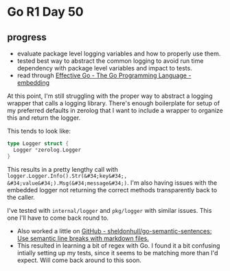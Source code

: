 # Go R1 Day 50


## progress

- evaluate package level logging variables and how to properly use them.
- tested best way to abstract the common logging to avoid run time dependency with package level variables and impact to tests.
- read through [Effective Go - The Go Programming Language - embedding](https://golang.org/doc/effective_go#embedding)

At this point, I&#39;m still struggling with the proper way to abstract a logging wrapper that calls a logging library.
There&#39;s enough boilerplate for setup of my preferred defaults in zerolog that I want to include a wrapper to organize this and return the logger.

This tends to look like:

```go
type Logger struct {
  Logger *zerolog.Logger
}
```

This results in a pretty lengthy call with `logger.Logger.Info().Str(&#34;key&#34;, &#34;value&#34;).Msg(&#34;message&#34;)`.
I&#39;m also having issues with the embedded logger not returning the correct methods transparently back to the caller.

I&#39;ve tested with `internal/logger` and `pkg/logger` with similar issues.
This one I&#39;ll have to come back round to.

- Also worked a little on [GitHub - sheldonhull/go-semantic-sentences: Use semantic line breaks with markdown files.](https://github.com/sheldonhull/go-semantic-sentences)
- This resulted in learning a bit of regex with Go.
I found it a bit confusing intially setting up my tests, since it seems to be matching more than I&#39;d expect.
Will come back around to this soon.

